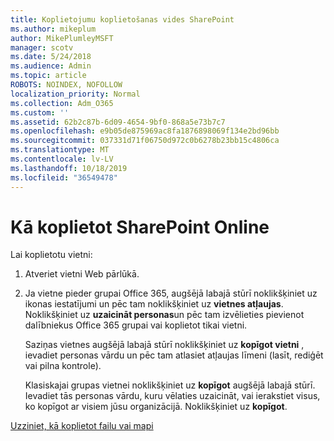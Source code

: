 ```yaml
---
title: Koplietojumu koplietošanas vides SharePoint
ms.author: mikeplum
author: MikePlumleyMSFT
manager: scotv
ms.date: 5/24/2018
ms.audience: Admin
ms.topic: article
ROBOTS: NOINDEX, NOFOLLOW
localization_priority: Normal
ms.collection: Adm_O365
ms.custom: ''
ms.assetid: 62b2c87b-6d09-4654-9bf0-868a5e73b7c7
ms.openlocfilehash: e9b05de875969ac8fa1876898069f134e2bd96bb
ms.sourcegitcommit: 037331d71f06750d972c0b6278b23bb15c4806ca
ms.translationtype: MT
ms.contentlocale: lv-LV
ms.lasthandoff: 10/18/2019
ms.locfileid: "36549478"
---
```

# <a name="how-to-share-in-sharepoint-online"></a>Kā koplietot SharePoint Online

Lai koplietotu vietni:
  
1. Atveriet vietni Web pārlūkā.
    
2. Ja vietne pieder grupai Office 365, augšējā labajā stūrī noklikšķiniet uz ikonas iestatījumi un pēc tam noklikšķiniet uz **vietnes atļaujas**. Noklikšķiniet uz **uzaicināt personas**un pēc tam izvēlieties pievienot dalībniekus Office 365 grupai vai koplietot tikai vietni. 
    
    Saziņas vietnes augšējā labajā stūrī noklikšķiniet uz **kopīgot vietni** , ievadiet personas vārdu un pēc tam atlasiet atļaujas līmeni (lasīt, rediģēt vai pilna kontrole). 
    
    Klasiskajai grupas vietnei noklikšķiniet uz **kopīgot** augšējā labajā stūrī. Ievadiet tās personas vārdu, kuru vēlaties uzaicināt, vai ierakstiet visus, ko kopīgot ar visiem jūsu organizācijā. Noklikšķiniet uz **kopīgot**.
    
[Uzziniet, kā koplietot failu vai mapi](https://go.microsoft.com/fwlink/?linkid=511430)
  

